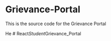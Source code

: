 # Grievance-Portal

This is the source code for the Grievance Portal

He
#   R e a c t _ S t u d e n t _ G r i e v a n c e _ P o r t a l  
 